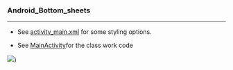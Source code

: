 
### Android_Bottom_sheets
_______________________________________
* See   [activity_main.xml](https://github.com/MoranShalom/Tutorial4_Android_options_menu/blob/master/app/src/main/java/com/example/tutorial4_options_menu/MainActivity.java) 
for some styling options.


* See [MainActivity](https://github.com/MoranShalom/Tutorial6_Android_Button_sheets/blob/master/app/src/main/java/com/example/tutorial6_button_sheets/MainActivity.java)for the class work code

![](https://user-images.githubusercontent.com/49485877/55916679-abdccc00-5bf5-11e9-8ee9-21993860ce4f.jpg))
